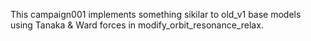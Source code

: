 This campaign001 implements something sikilar to old\_v1 base models using Tanaka & Ward forces in modify\_orbit\_resonance\_relax.

